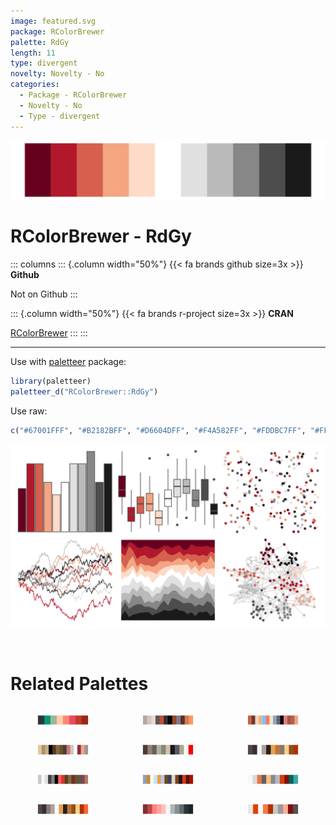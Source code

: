 ```yaml
---
image: featured.svg
package: RColorBrewer
palette: RdGy
length: 11
type: divergent
novelty: Novelty - No
categories:
  - Package - RColorBrewer
  - Novelty - No
  - Type - divergent
---
```


![](featured.svg)

# RColorBrewer - RdGy 

::: columns
::: {.column width="50%"}
{{< fa brands github size=3x >}}
**Github**

Not on Github
:::

::: {.column width="50%"}
{{< fa brands r-project size=3x >}}
**CRAN**

[RColorBrewer](https://CRAN.R-project.org/package=RColorBrewer)
:::
:::

<hr> 

Use with [paletteer](https://emilhvitfeldt.github.io/paletteer/) package:

```r
library(paletteer)
paletteer_d("RColorBrewer::RdGy")
```

Use raw:

```r
c("#67001FFF", "#B2182BFF", "#D6604DFF", "#F4A582FF", "#FDDBC7FF", "#FFFFFFFF", "#E0E0E0FF", "#BABABAFF", "#878787FF", "#4D4D4DFF", "#1A1A1AFF")
``` 

![](examples.svg) 

<br>

# Related Palettes

<div class="list" style="display: grid; grid-template-columns: auto auto auto;"> <figure class="figure">
<a href="../../awtools/a_palette/"> <img src="../../awtools/a_palette/featured.svg" style="width: 100%;" class="figure-img"></a>
</figure> <figure class="figure">
<a href="../../palettetown/torkoal/"> <img src="../../palettetown/torkoal/featured.svg" style="width: 100%;" class="figure-img"></a>
</figure> <figure class="figure">
<a href="../../palettetown/milotic/"> <img src="../../palettetown/milotic/featured.svg" style="width: 100%;" class="figure-img"></a>
</figure> <figure class="figure">
<a href="../../palettetown/slakoth/"> <img src="../../palettetown/slakoth/featured.svg" style="width: 100%;" class="figure-img"></a>
</figure> <figure class="figure">
<a href="../../palettetown/dusclops/"> <img src="../../palettetown/dusclops/featured.svg" style="width: 100%;" class="figure-img"></a>
</figure> <figure class="figure">
<a href="../../palettetown/houndour/"> <img src="../../palettetown/houndour/featured.svg" style="width: 100%;" class="figure-img"></a>
</figure> <figure class="figure">
<a href="../../palettetown/vigoroth/"> <img src="../../palettetown/vigoroth/featured.svg" style="width: 100%;" class="figure-img"></a>
</figure> <figure class="figure">
<a href="../../palettetown/masquerain/"> <img src="../../palettetown/masquerain/featured.svg" style="width: 100%;" class="figure-img"></a>
</figure> <figure class="figure">
<a href="../../palettetown/goldeen/"> <img src="../../palettetown/goldeen/featured.svg" style="width: 100%;" class="figure-img"></a>
</figure> <figure class="figure">
<a href="../../palettetown/houndoom/"> <img src="../../palettetown/houndoom/featured.svg" style="width: 100%;" class="figure-img"></a>
</figure> <figure class="figure">
<a href="../../Redmonder/dPBIRdGy/"> <img src="../../Redmonder/dPBIRdGy/featured.svg" style="width: 100%;" class="figure-img"></a>
</figure> <figure class="figure">
<a href="../../palettetown/electrode/"> <img src="../../palettetown/electrode/featured.svg" style="width: 100%;" class="figure-img"></a>
</figure> 
</div>

